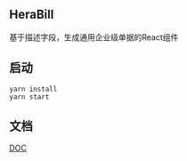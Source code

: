## HeraBill

基于描述字段，生成通用企业级单据的React组件

## 启动

```shell
yarn install
yarn start
```

## 文档

[DOC](https://github.com/edeity/HeraBill/tree/master/public/doc.md)



